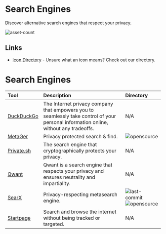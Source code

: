 # Search Engines 

Discover alternative search engines that respect your privacy.

![asset-count](https://img.shields.io/badge/Tools%20%26%20Resources%20Available-6-947cb0?style=for-the-badge)

## Links <!-- {docsify-ignore} -->

- [Icon Directory](../ICONS.md) - Unsure what an icon means? Check out our directory.

# Search Engines

| Tool | Description | Directory |
| :--- | :--- | :--- |
| [DuckDuckGo](https://duckduckgo.com) | The Internet privacy company that empowers you to seamlessly take control of your personal information online, without any tradeoffs. | N/A |
| [MetaGer](https://metager.org/) | Privacy protected search & find.  | ![opensource](https://raw.githubusercontent.com/InfosecHouse/InfosecHouse/main/docs/icons/opensource.png) |
| [Private.sh](https://private.sh/) | The search engine that cryptographically protects your privacy. | N/A |
| [Qwant](https://www.qwant.com/) | Qwant is a search engine that respects your privacy and ensures neutrality and impartiality. | N/A |
| [SearX](https://github.com/searx/searx) | Privacy-respecting metasearch engine. | ![last-commit](https://img.shields.io/github/last-commit/searx/searx?color=947cb0&style=flat-square) ![opensource](https://raw.githubusercontent.com/InfosecHouse/InfosecHouse/main/docs/icons/opensource.png) | 
| [Startpage](https://www.startpage.com/) | Search and browse the internet without being tracked or targeted. | N/A |

